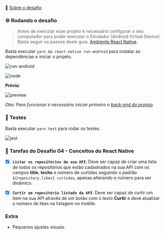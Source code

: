 🚀 [Sobre o desafio](README_ABOUT.md)

### ⚙️ Rodando o desafio

> Antes de executar esse projeto é necessário configurar o seu computador para poder executar o Emulador (Android Virtual Device). Basta seguir os passos deste guia: [Ambiente React Native](https://react-native.rocketseat.dev).

Basta executar `yarn && react-native run-android` para instalar as dependências e iniciar o projeto.

![run-android](https://user-images.githubusercontent.com/28319535/79813982-7d8ae400-8353-11ea-924f-f0bf85078423.png)

![node](https://user-images.githubusercontent.com/28319535/79814077-bdea6200-8353-11ea-99df-f3f03e8cae21.png)


**Prévia:**

![preview](https://user-images.githubusercontent.com/28319535/79815156-5681e180-8356-11ea-961d-5e42e6aac32d.gif)


_Obs: Para funcionar é necessário iniciar primeiro o [back-end do projeto](https://github.com/brunodesde1987/desafio-conceitos-nodejs)._

### 🔬 Testes

Basta executar `yarn test` para rodar os testes.

![jest](https://user-images.githubusercontent.com/28319535/79814473-ae1f4d80-8354-11ea-9909-37b3783bbe47.png)

### 📌 Tarefas do Desafio 04 - Conceitos do React Native

- [x] **`Listar os repositórios da sua API`**: Deve ser capaz de criar uma lista de todos os repositórios que estão cadastrados na sua API com os campos **title**, **techs** e número de curtidas seguindo o padrão `${repository.likes} curtidas`, apenas alterando o número para ser dinâmico.

- [x] **`Curtir um repositório listado da API`**: Deve ser capaz de curtir um item na sua API através de um botão com o texto **Curtir** e deve atualizar o número de likes na listagem no mobile.


### Extra

- Pequenos ajustes visuais.